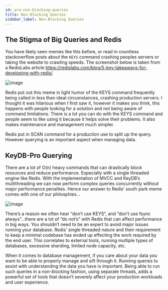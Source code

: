 ```yaml
---
id: pro-non-blocking-queries
title: Non-Blocking Queries
sidebar_label: Non-Blocking Queries
---
```


## The Stigma of Big Queries and Redis

You have likely seen memes like this before, or read in countless stackoverflow posts about the `KEYS` command crashing peoples servers or taking the website to crawling speeds. The screenshot below is taken from a RedisLabs article https://redislabs.com/blog/5-key-takeaways-for-developing-with-redis/

![image](https://keydb.dev/assets/img/blog/keys-prod-bad-time.png)
                                                       
Redis put out this meme in light humor of the KEYS command frequently being called in less than ideal circumstances, crashing production servers. I thought it was hilarious when I first saw it, however it makes you think, this happens with people looking for a solution and not being aware of command limitations. There is a lot you can do with the KEYS command and people seem to like using it because it helps solve their problems. It also makes maintenance and management much simpler. 

Redis put in SCAN command for a production use to split up the query. However querying is an important aspect when managing data.

## KeyDB-Pro Querying

There are a lot of O(n) heavy commands that can drastically block resources and reduce performance. Especially with a single threaded engine like Redis. With the implementation of MVCC and KeyDB’s multithreading we can now perform complex queries concurrently without major performance penalties. Hence our answer to Redis’ south park meme comes with one of our philosphies… 

![image](https://keydb.dev/assets/img/blog/keys-prod-good-time.png)
                                                         
There’s a reason we often hear “don’t use KEYS”, and “don’t use fsync always”…there are a lot of “do not’s” with Redis that can affect performance in big ways. You shouldn’t need to be an expert to avoid major issues running your database. Redis’ single threaded nature and their requirement to keep a minimal codebase has ended up effecting the work required by the end user. This correlates to external tools, running multiple types of databases, excessive sharding, limited node capacity, etc.

When it comes to database management, if you care about your data you want to be able to properly manage and sift through it. Running queries to assist with understanding the data you have is important. Being able to run such queries in a non-blocking fashion, using separate threads, adds a powerful set of tools that doesn’t severely affect your production workloads and user experience.


